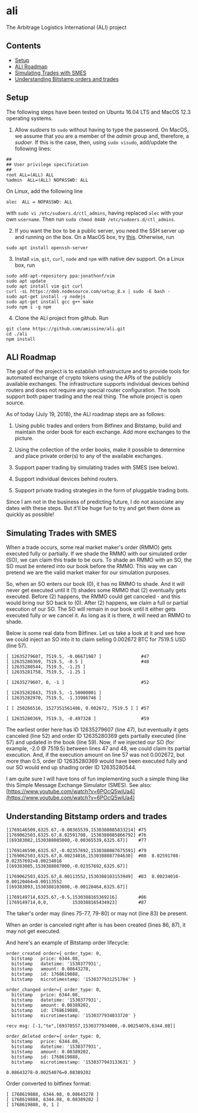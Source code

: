 # ali
The Arbitrage Logistics International (ALI) project

## Contents

 - [Setup](#setup)
 - [ALI Roadmap](#ali-roadmap)
 - [Simulating Trades with SMES](#simulating-trades-with-smes)
 - [Understanding Bitstamp orders and trades](#understanding-bitstamp-orders-and-trades)

 ## Setup

 The following steps have been tested on Ubuntu 16.04 LTS and MacOS 12.3 operating systems.

 1. Allow _sudoers_ to `sudo` without having to type the password. On MacOS, we assume that you are a member of the _admin_ group and, therefore, a _sudoer_. If this is the case, then, using `sudo visudo`, add/update the following lines:
 ```
##
## User privilege specification
##
root ALL=(ALL) ALL 
%admin  ALL=(ALL) NOPASSWD: ALL 
```
On Linux, add the following line
```
alec  ALL = NOPASSWD: ALL
```
with `sudo vi /etc/sudoers.d/ctl_admins`, having replaced `alec` with your own `username`. Then run `sudo chmod 0440 /etc/sudoers.d/ctl_admins`.

 2. If you want the box to be a public server, you need the SSH server up and running on the box. On a MacOS box, try [this](http://osxdaily.com/2011/09/30/remote-login-ssh-server-mac-os-x/). Otherwise, run
```
sudo apt install openssh-server
```

 3. Install `vim`, `git`, `curl`, `node` and `npm` with native dev support. On a Linux box, run
```
sudo add-apt-repository ppa:jonathonf/vim
sudo apt update
sudo apt install vim git curl
curl -sL https://deb.nodesource.com/setup_8.x | sudo -E bash -
sudo apt-get install -y nodejs
sudo apt-get install gcc g++ make
sudo npm i -g npm
```

 4. Clone the ALI project from github. Run
```
git clone https://github.com/amissine/ali.git
cd ./ali
npm install
```

 ## ALI Roadmap

 The goal of the project is to establish infrastructure and to provide tools for automated exchange of crypto tokens using the APIs of the publicly available exchanges. The infrastructure supports individual devices behind routers and does not require any special router configuration. The tools support both paper trading and the real thing. The whole project is open source.

 As of today (July 19, 2018), the ALI roadmap steps are as follows:

 1. Using public trades and orders from Bitfinex and Bitstamp, build and maintain the order book for each exchange. Add more exchanges to the picture.

 2. Using the collection of the order books, make it possible to determine and place private order(s) to any of the available exchanges.

 3. Support paper trading by simulating trades with SMES (see below).

 4. Support individual devices behind routers.

 5. Support private trading strategies in the form of pluggable trading bots.

 Since I am not in the business of predicting future, I do not associate any dates with these steps. But it'll be huge fun to try and get them done as quickly as possible!

 ## Simulating Trades with SMES

 When a trade occurs, some real market maker's order (RMMO) gets executed fully
or partially. If we shade the RMMO with our simulated order (SO), we can claim
this trade to be ours. To shade an RMMO with an SO, the SO must be entered
into our book before the RMMO. This way we can pretend we are the valid market
maker for our simulation purposes.

So, when an SO enters our book (0), it has no RMMO to shade. And it will never
get executed until it (1) shades some RMMO that (2) eventually gets executed.
Before (2) happens, the RMMO could get canceled - and this would bring our SO
back to (0). After (2) happens, we claim a full or partial execution of our SO.
The SO will remain in our book until it either gets executed fully or we cancel
it. As long as it is there, it will need an RMMO to shade.

Below is some real data from Bitfinex. Let us take a look at it and see how we
could inject an SO into it to claim selling 0.002672 BTC for 7519.5 USD (line
57).
```
[ 12635279607, 7519.5, -0.06671987 ]               #47
[ 12635280369, 7519.5, -0.5 ]                      #48
[ 12635280544, 7519.5, -1.25 ]
[ 12635281758, 7519.5, -1.25 ]

[ 12635279607, 0, -1 ]                             #52

[ 12635282843, 7519.5, -1.50000001 ]
[ 12635282970, 7519.5, -1.33986746 ]

[ [ 250266516, 1527351561486, 0.002672, 7519.5 ] ] #57

[ 12635280369, 7519.5, -0.497328 ]                 #59
```
The earliest order here has ID 12635279607 (line 47), but eventually it gets
canceled (line 52) and order ID 12635280369 gets partially executed (line 57)
and updated in the book (line 59). Now, if we injected our SO
(for example, -2.0 @ 7519.5) between lines 47 and 48, we could claim its
partial execution. And, if the execution amount on line 57 was not 0.002672,
but more than 0.5, order ID 12635280369 would have been executed fully and
our SO would end up shading order ID 12635280544.

I am quite sure I will have tons of fun implementing such a simple thing like
this Simple Message Exchange Simulator (SMES). See also:
[https://www.youtube.com/watch?v=6POcQ5wiUa4](https://www.youtube.com/watch?v=6POcQ5wiUa4)

## Understanding Bitstamp orders and trades
```
[1769146509,6325.67,-0.00365539,1530388085833214] #75
[1769062503,6325.67,8.02591708, 1530388085866792] #76
[[69383082,1530388085000,-0.00365539,6325.67]]    #77

[1769146590,6325.67,-0.02357692,1530388087675591] #79
[1769062503,6325.67,8.00234016,1530388087704630]  #80  8.02591708-0.02357692=8.00234016
[[69383085,1530388087000,-0.02357692,6325.67]]

[1769062503,6325.67,8.00113552,1530388103153949]  #83  8.00234016-0.00120464=8.00113552
[[69383093,1530388103000,-0.00120464,6325.67]]

[1769149714,6325.67,-0.5,1530388165369216]        #86
[1769149714,0,0,         1530388165434923]        #87
```
The taker's order may (lines 75-77, 79-80) or may not (line 83) be present.

When an order is canceled right after is has been created (lines 86, 87),
it may not get executed.

And here's an example of Bitstamp order lifecycle:
```
order_created order={ order_type: 0,
  bitstamp   price: 6344.08,
  bitstamp   datetime: '1530377931',
  bitstamp   amount: 0.08643278,
  bitstamp   id: 1768619888,
  bitstamp   microtimestamp: '1530377931251784' }

order_changed order={ order_type: 0,
  bitstamp   price: 6344.08,
  bitstamp   datetime: '1530377931',
  bitstamp   amount: 0.08389202,
  bitstamp   id: 1768619888,
  bitstamp   microtimestamp: '1530377934033720' }

recv msg: [-1,"te",[69378557,1530377934000,-0.00254076,6344.08]]

order_deleted order={ order_type: 0,
  bitstamp   price: 6344.08,
  bitstamp   datetime: '1530377931',
  bitstamp   amount: 0.08389202,
  bitstamp   id: 1768619888,
  bitstamp   microtimestamp: '1530377943133631' }

0.08643278-0.00254076=0.08389202
```
Order converted to bitfinex format:
```
[ 1768619888, 6344.08, 0.08643278 ]
[ 1768619888, 6344.08, 0.08389202 ]
[ 1768619888, 0, 1 ]
```
